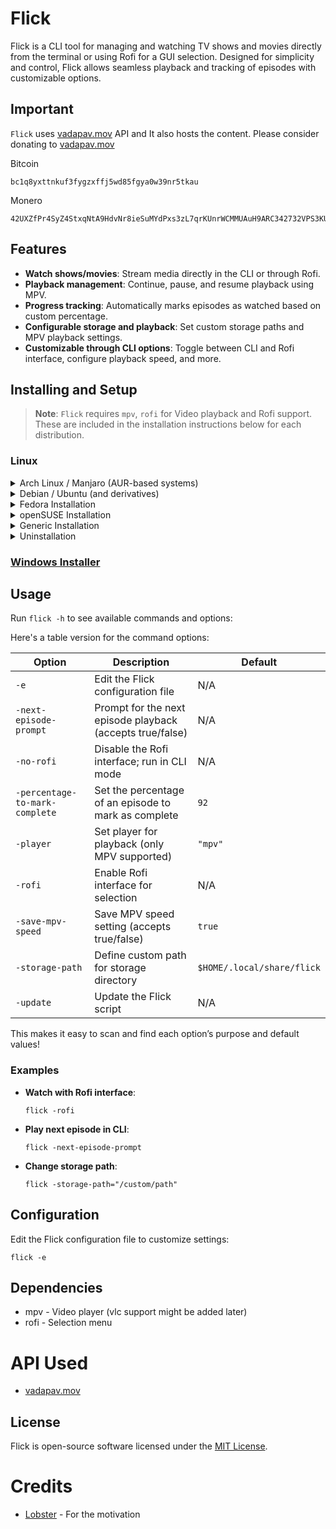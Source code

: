 # Flick

Flick is a CLI tool for managing and watching TV shows and movies directly from the terminal or using Rofi for a GUI selection. Designed for simplicity and control, Flick allows seamless playback and tracking of episodes with customizable options.

## **Important** 
`Flick` uses [vadapav.mov](https://vadapav.mov) API and It also hosts the content. Please consider donating to [vadapav.mov](https://vadapav.mov)

Bitcoin 
```
bc1q8yxttnkuf3fygzxffj5wd85fgya0w39nr5tkau
```

Monero
```
42UXZfPr4SyZ4StxqNtA9HdvNr8ieSuMYdPxs3zL7qrKUnrWCMMUAuH9ARC342732VPS3KU6R8JbN15HWEdR234aPWF5ned
```

## Features

- **Watch shows/movies**: Stream media directly in the CLI or through Rofi.
- **Playback management**: Continue, pause, and resume playback using MPV.
- **Progress tracking**: Automatically marks episodes as watched based on custom percentage.
- **Configurable storage and playback**: Set custom storage paths and MPV playback settings.
- **Customizable through CLI options**: Toggle between CLI and Rofi interface, configure playback speed, and more.

## Installing and Setup
> **Note**: `Flick` requires `mpv`, `rofi` for Video playback and Rofi support. These are included in the installation instructions below for each distribution.

### Linux
<details>
<summary>Arch Linux / Manjaro (AUR-based systems)</summary>

Using Yay

```
yay -Sy flick
```

or using Paru:

```
paru -Sy flick
```

Or, to manually clone and install:

```bash
git clone https://aur.archlinux.org/flick.git
cd flick
makepkg -si
sudo pacman -S rofi 
```
</details>

<details>
<summary> Debian / Ubuntu (and derivatives) </summary>

```bash
sudo apt update
sudo apt install mpv curl rofi
curl -Lo flick https://github.com/Wraient/flick/releases/latest/download/flick
chmod +x flick
sudo mv flick /usr/local/bin/
flick
```
</details>

<details>
<summary>Fedora Installation</summary>

```bash
sudo dnf update
sudo dnf install mpv curl rofi
curl -Lo flick https://github.com/Wraient/flick/releases/latest/download/flick
chmod +x flick
sudo mv flick /usr/local/bin/
flick
```
</details>

<details>
<summary>openSUSE Installation</summary>

```bash
sudo zypper refresh
sudo zypper install mpv curl rofi
curl -Lo flick https://github.com/Wraient/flick/releases/latest/download/flick
chmod +x flick
sudo mv flick /usr/local/bin/
flick
```
</details>

<details>
<summary>Generic Installation</summary>

```bash
# Install mpv, curl, rofi
curl -Lo flick https://github.com/Wraient/flick/releases/latest/download/flick
chmod +x flick
sudo mv flick /usr/local/bin/
flick
```
</details>

<details>
<summary>Uninstallation</summary>

```bash
sudo rm /usr/local/bin/flick
```

For AUR-based distributions:

```bash
yay -R flick
```
</details>

### [Windows Installer](https://github.com/Wraient/flick/releases/latest/download/FlickInstaller.exe)


## Usage

Run `flick -h` to see available commands and options:

Here's a table version for the command options:

| Option                          | Description                                                                          | Default                     |
|---------------------------------|--------------------------------------------------------------------------------------|-----------------------------|
| `-e`                            | Edit the Flick configuration file                                                    | N/A                         |
| `-next-episode-prompt`          | Prompt for the next episode playback (accepts true/false)                            | N/A                         |
| `-no-rofi`                      | Disable the Rofi interface; run in CLI mode                                          | N/A                         |
| `-percentage-to-mark-complete`  | Set the percentage of an episode to mark as complete                                 | `92`                        |
| `-player`                       | Set player for playback (only MPV supported)                                         | `"mpv"`                     |
| `-rofi`                         | Enable Rofi interface for selection                                                  | N/A                         |
| `-save-mpv-speed`               | Save MPV speed setting (accepts true/false)                                          | `true`                      |
| `-storage-path`                 | Define custom path for storage directory                                             | `$HOME/.local/share/flick`  |
| `-update`                       | Update the Flick script                                                              | N/A                         |

This makes it easy to scan and find each option’s purpose and default values!

### Examples

- **Watch with Rofi interface**:
  ```
  flick -rofi
  ```
- **Play next episode in CLI**:
  ```
  flick -next-episode-prompt
  ```
- **Change storage path**:
  ```
  flick -storage-path="/custom/path"
  ```

## Configuration

Edit the Flick configuration file to customize settings:
```
flick -e
```

## Dependencies
- mpv - Video player (vlc support might be added later)
- rofi - Selection menu

# API Used
- [vadapav.mov](https://vadapav.mov)

## License

Flick is open-source software licensed under the [MIT License](LICENSE).

# Credits
- [Lobster](https://github.com/justchokingaround/lobster) - For the motivation
